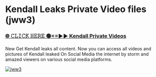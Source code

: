 # Kendall Leaks Private Video files (jww3)

<h3><a href="https://mediafirerr.pages.dev?q=Kendall&ref=R42" rel="nofollow">🌐 𝙲𝙻𝙸𝙲𝙺 𝙷𝙴𝚁𝙴 🟢==►► Kendall Private Videos</a></h3>

New Get Kendall leaks all content. Now you can access all videos and pictures of Kendall leaked On Social Media the internet by storm and amazed viewers on various social media platforms.

[![jww3](https://github.com/user-attachments/assets/26341bd8-4b91-4a20-822e-3fd5d525dd40)](https://mediafirerr.pages.dev?q=Kendall&ref=R42)

